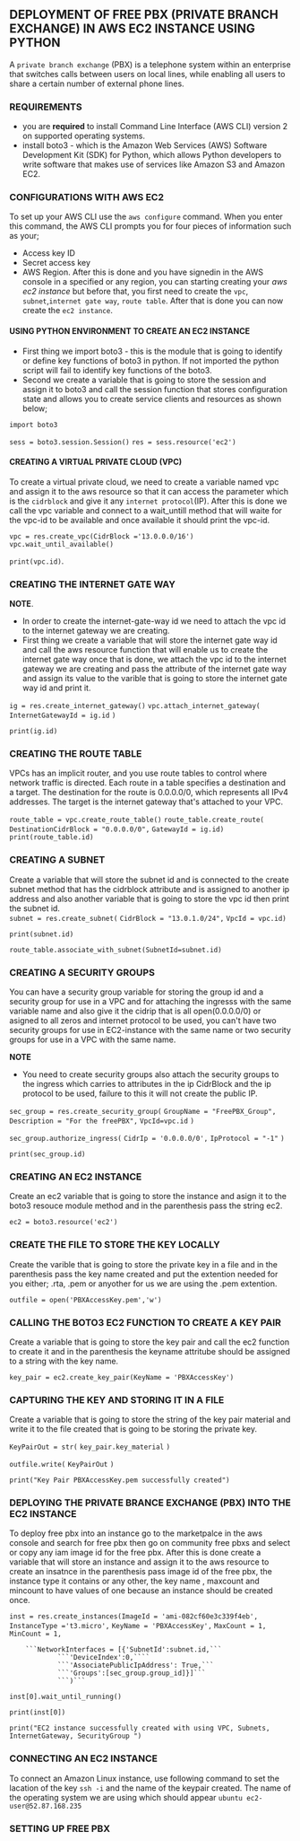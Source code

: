## DEPLOYMENT OF FREE PBX (PRIVATE BRANCH EXCHANGE) IN AWS EC2 INSTANCE USING PYTHON 
 A `private branch exchange` (PBX) is a telephone system within an enterprise that switches calls between users on local lines, while enabling all users to share a certain number of external phone lines. 
### REQUIREMENTS
 - you are **required** to install Command Line Interface (AWS CLI) version 2 on supported operating systems.
 - install boto3 - which is the Amazon Web Services (AWS) Software Development Kit (SDK) for Python, which allows Python developers to write software that makes use of services like Amazon S3 and Amazon EC2.
### CONFIGURATIONS WITH AWS EC2
To set up your AWS CLI use the ```aws configure```  command. When you enter this command, the AWS CLI prompts you for four pieces of information such as your;
- Access key ID
- Secret access key
- AWS Region.
After this is done and you have signedin in the AWS console in a specified or any region, you can starting creating your _aws ec2 instance_ but before that, you first need to create the `vpc`, `subnet`,`internet gate way`, `route table`.  After that is done you can now create the `ec2 instance`.
####  USING PYTHON ENVIRONMENT TO CREATE AN EC2 INSTANCE
- First thing we import boto3 - this is the module that is going to identify or define key functions of boto3 in python. If not imported the python script will fail to identify key functions of the boto3.
- Second we create a variable that is going to store the session and assign it to boto3 and call the session function that stores configuration state and allows you to create service clients and resources as shown below;

```import boto3```

```sess = boto3.session.Session()```
```res = sess.resource('ec2')```
####  CREATING A VIRTUAL PRIVATE CLOUD (VPC)
 To create a virtual private cloud, we need to create a variable named vpc and assign it to the aws resource so that it can access the parameter which is the `cidrblock` and give it any `internet protocol`(IP). After this is done we call the vpc variable and connect to a wait_untill method that will waite for the vpc-id to be available and once available it should print the vpc-id. 

```vpc = res.create_vpc(CidrBlock ='13.0.0.0/16')```
```vpc.wait_until_available()```

```print(vpc.id)```.
###   CREATING THE INTERNET GATE WAY
**NOTE**.
- In order to create the internet-gate-way id we need to attach the vpc id to the internet gateway we are creating.
- First thing we create a variable that will store the internet gate way id and call the aws resource function that will enable us to create the internet gate way once that is done, we  attach the vpc id to the internet gateway we are creating and pass the attribute of the internet gate way and assign its value to the varible that is going to store the internet gate way id and print it.

```ig = res.create_internet_gateway()```
```vpc.attach_internet_gateway(```
    ```InternetGatewayId = ig.id```
   ```)```

```print(ig.id)```
### CREATING THE ROUTE TABLE
 VPCs has an implicit router, and you use route tables to control where network traffic is directed. Each route in a table specifies a destination and a target. The destination for the route is 0.0.0.0/0, which represents all IPv4 addresses. The target is the internet gateway that's attached to your VPC.

```route_table = vpc.create_route_table()```
```route_table.create_route(```
    ```DestinationCidrBlock = "0.0.0.0/0",```
    ```GatewayId = ig.id)```
```print(route_table.id)```
### CREATING A SUBNET 
 Create a variable that will store the subnet id and is connected to the create subnet method that has the cidrblock attribute and is assigned to another ip address and also another variable that is going to store the vpc id then print the subnet id.  
```subnet = res.create_subnet(```
    ```CidrBlock = "13.0.1.0/24",```
   ```VpcId = vpc.id)```
   
```print(subnet.id)```                  
                 
```route_table.associate_with_subnet(SubnetId=subnet.id)```
### CREATING A SECURITY GROUPS
You can have a security group variable for storing the group id and a security group for use in a VPC and for attaching the ingresss with the same variable name and also give it the cidrip that is all open(0.0.0.0/0) or asigned to all zeros and internet protocol  to be used, you can't have two security groups for use in EC2-instance with the same name or two security groups for use in a VPC with the same name.

 **NOTE**
- You need to create security groups also attach the security groups to the ingress which carries to attributes in the ip CidrBlock and the ip protocol to be used, failure to this it will not create the public IP.

 ```sec_group = res.create_security_group(```
    ```GroupName = "FreePBX_Group",```
     ```Description = "For the freePBX",```
     ```VpcId=vpc.id```
    ```)```
                        
```sec_group.authorize_ingress(```
    ```CidrIp = '0.0.0.0/0',```
    ```IpProtocol = "-1"```
    ```)```

```print(sec_group.id)```
 
### CREATING AN EC2 INSTANCE 
Create an ec2 variable that is going to store the instance and asign it to the boto3 resouce module method and in the parenthesis pass the string ec2.

```ec2 = boto3.resource('ec2')```

 ###  CREATE THE FILE TO STORE THE KEY LOCALLY
Create the varible that is going to store the private key in a file and in the parenthesis pass the key name created and put the extention needed for you either; .rta, .pem or anyother for us we are using the .pem extention.

 ```outfile = open('PBXAccessKey.pem','w')```

 ### CALLING THE BOTO3 EC2 FUNCTION TO CREATE A KEY PAIR
 Create a variable that is going to store the key pair and call the ec2 function to create it and in the parenthesis the keyname attritube should be assigned to a string with the key name.

```key_pair = ec2.create_key_pair(KeyName = 'PBXAccessKey')```

 ### CAPTURING THE KEY AND STORING IT IN A FILE 
 Create a variable that is going to store the string of the key pair material and write it to the file created that is going to be storing the private key.

```KeyPairOut = str(```
    ```key_pair.key_material```
```)```

```outfile.write(```
    ```KeyPairOut```
```)```

```print("Key Pair PBXAccessKey.pem successfully created")```
### DEPLOYING THE PRIVATE BRANCE EXCHANGE (PBX) INTO THE EC2 INSTANCE
To deploy free pbx into an instance go to the marketpalce in the aws console and search for free pbx then go on community free pbxs and  select or copy any iam image id for the free pbx. After this is done create a variable that will store an instance and assign it to the aws resource to create an insatnce in the parenthesis pass image id of the free pbx, the instance type it contains or any other, the key name , maxcount and mincount to have values of one because an instance should be created once.

```inst = res.create_instances(ImageId = 'ami-082cf60e3c339f4eb',```
        ```InstanceType ='t3.micro',```
       ```KeyName = 'PBXAccessKey',```
        ```MaxCount = 1,```
        ```MinCount = 1,```

        ```NetworkInterfaces = [{'SubnetId':subnet.id,```
                ```'DeviceIndex':0,````
                ```'AssociatePublicIpAddress': True,```
                ```'Groups':[sec_group.group_id]}]```
                ```)```

```inst[0].wait_until_running()```

```print(inst[0])```

```print("EC2 instance successfully created with using VPC, Subnets, InternetGateway, SecurityGroup ")```
 ### CONNECTING AN EC2 INSTANCE
 To connect an Amazon Linux instance, use  following command to set the lacation of the key ```ssh -i``` and the name of the keypair created. The name of the operating system we are using which should appear ```ubuntu ec2-user@52.87.168.235```
 ### SETTING UP FREE PBX
